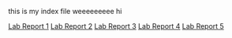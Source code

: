 this is my index file weeeeeeeee
hi

<!-- [Lab Report 1](lab-report-1-week-2.html) -->

[Lab Report 1](https://canitry.github.io/cse15l-lab-reports/lab-report-1-week-2.html)
[Lab Report 2](https://canitry.github.io/cse15l-lab-reports/lab-report-2-week-4.html)
[Lab Report 3](https://canitry.github.io/cse15l-lab-reports/lab-report-3-week-6.html)
[Lab Report 4](https://canitry.github.io/cse15l-lab-reports/lab-report-4-week-8.html)
[Lab Report 5](https://canitry.github.io/cse15l-lab-reports/lab-report-5-week-10.html)